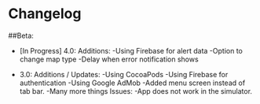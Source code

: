 # Changelog

##Beta:

- [In Progress] 4.0:
Additions:
-Using Firebase for alert data
-Option to change map type
-Delay when error notification shows

- 3.0: 
Additions / Updates:
-Using CocoaPods
-Using Firebase for authentication
-Using Google AdMob
-Added menu screen instead of tab bar.
-Many more things
Issues:
-App does not work in the simulator.
